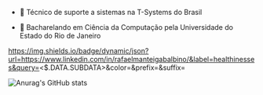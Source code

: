 - 🔭 Técnico de suporte a sistemas na T-Systems do Brasil

- 🌱 Bacharelando em Ciência da Computação pela Universidade do Estado do Rio de Janeiro

https://img.shields.io/badge/dynamic/json?url=https://www.linkedin.com/in/rafaelmanteigabalbino/&label=healthinesses&query=<$.DATA.SUBDATA>&color=<COLOR>&prefix=<PREFIX>&suffix=<SUFFIX>

![Anurag's GitHub stats](https://github-readme-stats.vercel.app/api?username=fael0306)
